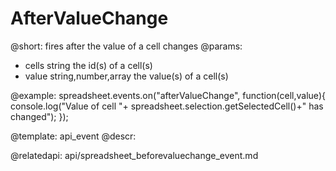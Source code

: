 AfterValueChange
===================

@short: 
	fires after the value of a cell changes
@params:
- cells		string					the id(s) of a cell(s)
- value		string,number,array		the value(s) of a cell(s)


@example:
spreadsheet.events.on("afterValueChange", function(cell,value){
 console.log("Value of cell "+ spreadsheet.selection.getSelectedCell()+" has changed");
});


@template:	api_event
@descr:


@relatedapi:
	api/spreadsheet_beforevaluechange_event.md
